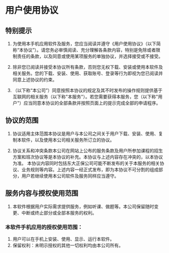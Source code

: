 # 用户使用协议
## 特别提示
1. 为使用本手机应用软件及服务，您应当阅读并遵守《用户使用协议》（以下简称“本协议”）。请您务必审慎阅读、充分理解各条款内容，特别是免除或者限制责任的条款，以及同意或使用某项服务的单独协议，并选择接受或不接受。

2. 除非您已阅读并接受本协议所有条款，否则您无权下载、安装或使用本软件及相关服务。您的下载、安装、使用、获取账号、登录等行为即视为您已阅读并同意上述协议的约束。

3. （以下称“本公司”）同意按照本协议的规定及其不时发布的操作规则提供基于互联网的相关服务（以下称"本服务"）。若您需要获得本服务，您（以下称"用户"）应当同意本协议的全部条款并按照页面上的提示完成全部的申请程序。
## 协议的范围
1. 协议适用主体范围本协议是用户与本公司之间关于用户下载、安装、使用、复制本软件，以及使用本公司相关服务所订立的协议。

2. 协议关系和冲突条款本公司在网站上公布的服务条款及用户所参加课程的招生方案和班次协议等是本协议的补充。本协议与上述内容存在冲突的，以本协议为准。 本协议内容同时包括东大正保公司可能不断发布的关于本服务的相关协议、业务规则等内容。上述内容一经正式发布，即为本协议不可分割的组成部分，用户若继续使用本公司软件及服务同样应当遵守。
## 服务内容与授权使用范围
1. 本软件根据用户实际需求提供服务，例如听课、做题等。本公司保留随时变更、中断或终止部分或全部本服务的权利。

### 本软件手机应用的授权使用范围：
1. 用户可以在手机上安装、使用、显示、运行本软件。
2. 保留权利：未明示授权的其他一切权利均由本公司所有。
